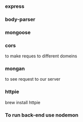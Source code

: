 ### express 

### body-parser

### mongoose

### cors 
to make reques to different domeins 

### mongan 
to see request to our server 

### httpie 
brew install httpie 

### To run back-end use nodemon